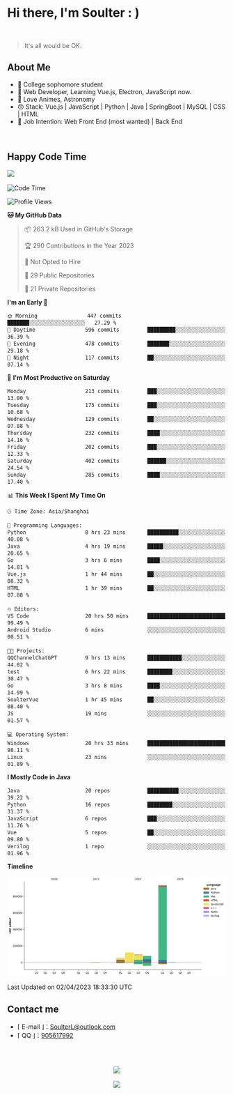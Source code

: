 <!-- [![Bilibili](https://img.shields.io/badge/dynamic/json?label=bilibili&query=%24.data.follower&url=https%3A%2F%2Fapi.bilibili.com%2Fx%2Frelation%2Fstat%3Fvmid%3D29867566%26jsonp%3Djsonp)](https://space.bilibili.com/29867566)
-->

# Hi there, I'm Soulter : )

<br/>

> It's all would be OK.

<!-- Made the acquaintance of [Rockchin](https://github.com/RockchinQ) in Junior 3, and starting the road of further programming learning. -->

## About Me

<ul>
<li> 🏫 College sophomore student 
<!-- <li>摄影、后期 / Photography, Video Editing -->
<!-- <li>动漫 / Anime -->
<li> 🍕 Web Developer, Learning Vue.js, Electron, JavaScript now. 
<li> 🥰 Love Animes, Astronomy
<li> 😙 Stack: Vue.js | JavaScript | Python | Java | SpringBoot | MySQL | CSS | HTML
<li> 🤗 Job Intention: Web Front End (most wanted) | Back End
<!-- <li>Minecraft, Genshin Impact, CS:GO -->
<!-- <li>Minecraft -->
<!-- <li>喜欢自然科学 / Love natural science -->
</ul>

<!-- ## 项目 / Projects
<ul>
<li> [Web] Sodiary - 一个轻量化CMS系统
<li> [Web] 学校毕业生分布图网站 https://stumap.idoknow.top
<li> [Python] 基于向日葵8号气象卫星的实时地球壁纸
<li> [Python] 自动化获取某电商售后服务平台订单信息
<li> [Java-Android] 简易的电脑远程控制项目GhostJ-安卓主控端
<li> [Java-Android] 简单的跨平台通知同步项目-安卓端
<li> [Java-Android] MinecraftServerManager - 获取MC服务器信息（版本、服务端、模式、玩家）
<li> [Java] 一个半成品的点餐系统 <s>鸽了3年了，正准备用SSM+Element重构</s> 

<li> [Java] Ticketer Server - 定制化订单管理
<li> [Java-Android] 一个可以在手机上以悬浮窗的形式运行H5游戏的软件 <s>初学Android时用来练手的</s>
<li> [C] Unlimited War - 基于Funcode游戏引擎，小组制作的一款游戏。（学校作业）
<li> <s>[Deprecated] 基于trace.moe的以图搜番的手机端（官方更新了API之后没维护，所以现在用不了了，不过这网站是真强大</s>
<li> ......
</ul> -->
<br/>

## Happy Code Time

<img src="https://wakatime.com/share/@Soulter/16f8a829-20dc-4a92-9c40-1b257459952b.svg" width="500"/>

<!--START_SECTION:waka-->
![Code Time](http://img.shields.io/badge/Code%20Time-350%20hrs%2048%20mins-blue)

![Profile Views](http://img.shields.io/badge/Profile%20Views-85-blue)

**🐱 My GitHub Data** 

> 📦 263.2 kB Used in GitHub's Storage 
 > 
> 🏆 290 Contributions in the Year 2023
 > 
> 🚫 Not Opted to Hire
 > 
> 📜 29 Public Repositories 
 > 
> 🔑 21 Private Repositories 
 > 
**I'm an Early 🐤** 

```text
🌞 Morning                447 commits         ███████░░░░░░░░░░░░░░░░░░   27.29 % 
🌆 Daytime                596 commits         █████████░░░░░░░░░░░░░░░░   36.39 % 
🌃 Evening                478 commits         ███████░░░░░░░░░░░░░░░░░░   29.18 % 
🌙 Night                  117 commits         ██░░░░░░░░░░░░░░░░░░░░░░░   07.14 % 
```
📅 **I'm Most Productive on Saturday** 

```text
Monday                   213 commits         ███░░░░░░░░░░░░░░░░░░░░░░   13.00 % 
Tuesday                  175 commits         ███░░░░░░░░░░░░░░░░░░░░░░   10.68 % 
Wednesday                129 commits         ██░░░░░░░░░░░░░░░░░░░░░░░   07.88 % 
Thursday                 232 commits         ████░░░░░░░░░░░░░░░░░░░░░   14.16 % 
Friday                   202 commits         ███░░░░░░░░░░░░░░░░░░░░░░   12.33 % 
Saturday                 402 commits         ██████░░░░░░░░░░░░░░░░░░░   24.54 % 
Sunday                   285 commits         ████░░░░░░░░░░░░░░░░░░░░░   17.40 % 
```


📊 **This Week I Spent My Time On** 

```text
🕑︎ Time Zone: Asia/Shanghai

💬 Programming Languages: 
Python                   8 hrs 23 mins       ██████████░░░░░░░░░░░░░░░   40.08 % 
Java                     4 hrs 19 mins       █████░░░░░░░░░░░░░░░░░░░░   20.65 % 
Go                       3 hrs 6 mins        ████░░░░░░░░░░░░░░░░░░░░░   14.81 % 
Vue.js                   1 hr 44 mins        ██░░░░░░░░░░░░░░░░░░░░░░░   08.32 % 
HTML                     1 hr 39 mins        ██░░░░░░░░░░░░░░░░░░░░░░░   07.88 % 

🔥 Editors: 
VS Code                  20 hrs 50 mins      █████████████████████████   99.49 % 
Android Studio           6 mins              ░░░░░░░░░░░░░░░░░░░░░░░░░   00.51 % 

🐱‍💻 Projects: 
QQChannelChatGPT         9 hrs 13 mins       ███████████░░░░░░░░░░░░░░   44.02 % 
test                     6 hrs 22 mins       ████████░░░░░░░░░░░░░░░░░   30.47 % 
Go                       3 hrs 8 mins        ████░░░░░░░░░░░░░░░░░░░░░   14.99 % 
SoulterVue               1 hr 45 mins        ██░░░░░░░░░░░░░░░░░░░░░░░   08.40 % 
JS                       19 mins             ░░░░░░░░░░░░░░░░░░░░░░░░░   01.57 % 

💻 Operating System: 
Windows                  20 hrs 33 mins      █████████████████████████   98.11 % 
Linux                    23 mins             ░░░░░░░░░░░░░░░░░░░░░░░░░   01.89 % 
```

**I Mostly Code in Java** 

```text
Java                     20 repos            ██████████░░░░░░░░░░░░░░░   39.22 % 
Python                   16 repos            ████████░░░░░░░░░░░░░░░░░   31.37 % 
JavaScript               6 repos             ███░░░░░░░░░░░░░░░░░░░░░░   11.76 % 
Vue                      5 repos             ██░░░░░░░░░░░░░░░░░░░░░░░   09.80 % 
Verilog                  1 repo              ░░░░░░░░░░░░░░░░░░░░░░░░░   01.96 % 
```



**Timeline**

![Lines of Code chart](https://raw.githubusercontent.com/Soulter/Soulter/main/assets/bar_graph.png)


 Last Updated on 02/04/2023 18:33:30 UTC
<!--END_SECTION:waka-->

## Contact me

-  ⌈ E-mail ⌋：[SoulterL@outlook.com](SoulterL@outlook.com)
-  ⌈ QQ ⌋：[905617992](https://qm.qq.com/cgi-bin/qm/qr?k=ZO0dHlDXgp2jBztY9xsdkUoZtQ8YcNw8&noverify=0)
<br/>
<br/>

<p align="center">
 <img href="https://github.com/Soulter" src="https://github-readme-stats.vercel.app/api?username=Soulter&title_color=fa4694&count_private=true&theme=jolly">

</p>
<p align="center">
<img src="https://profile-counter.glitch.me/{Soulter}/count.svg" />
</p>
<!-- <img height="180em" src="https://github-readme-stats.vercel.app/api/top-langs?username=Soulter&show_icons=true&locale=en&layout=compact&hide_border=true&theme=radical" alt="Soulter" align = "center"/></p> -->

<!-- ![Metrics](https://metrics.lecoq.io/Soulter?template=classic&isocalendar=1&isocalendar.duration=full-year) -->

<!-- ![Metrics](https://metrics.lecoq.io/Soulter?template=classic&isocalendar=1&isocalendar.duration=full-year)
， -->
